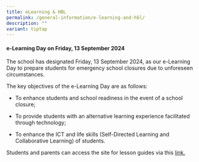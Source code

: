 ```yaml
---
title: eLearning & HBL
permalink: /general-information/e-learning-and-hbl/
description: ""
variant: tiptap
---
```

<h4><strong>e-Learning Day on Friday, 13 September 2024</strong></h4>
<p>The school has designated Friday, 13 September 2024, as our e-Learning
Day to prepare students for emergency school closures due to unforeseen
circumstances.</p>
<p>The key objectives of the e-Learning Day are as follows:</p>
<ul data-tight="true" class="tight">
<li>
<p>To enhance students and school readiness in the event of a school closure;</p>
</li>
<li>
<p>To provide students with an alternative learning experience facilitated
through technology;</p>
</li>
<li>
<p>To enhance the ICT and life skills (Self-Directed Learning and Collaborative
Learning) of students.</p>
</li>
</ul>
<p>Students and parents can access the site for lesson guides via this
<a href="https://sites.google.com/moe.edu.sg/fgps-elearning?usp=sharing" rel="noopener noreferrer nofollow" target="_blank">link.</a>
</p>
